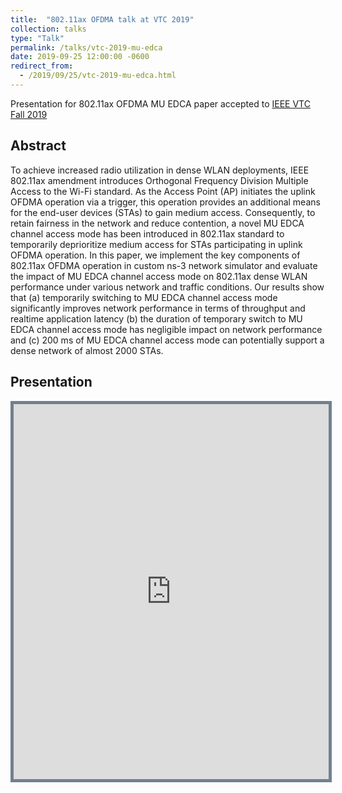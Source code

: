 ```yaml
---
title:  "802.11ax OFDMA talk at VTC 2019"
collection: talks
type: "Talk"
permalink: /talks/vtc-2019-mu-edca
date: 2019-09-25 12:00:00 -0600
redirect_from: 
  - /2019/09/25/vtc-2019-mu-edca.html
---
```

Presentation for 802.11ax OFDMA MU EDCA paper accepted to [IEEE VTC Fall 2019](https://www.ieeevtc.org/vtc2019fall/)

## Abstract

To achieve increased radio utilization in dense WLAN deployments, IEEE 802.11ax amendment introduces Orthogonal 
Frequency Division Multiple Access to the Wi-Fi standard. As the Access Point (AP) initiates 
the uplink OFDMA operation via a trigger, this operation provides an additional means for the end-user devices (STAs) to gain
medium access. Consequently, to retain fairness in the network
and reduce contention, a novel MU EDCA channel access mode
has been introduced in 802.11ax standard to temporarily deprioritize
medium access for STAs participating in uplink OFDMA
operation. In this paper, we implement the key components of
802.11ax OFDMA operation in custom ns-3 network simulator
and evaluate the impact of MU EDCA channel access mode
on 802.11ax dense WLAN performance under various network
and traffic conditions. Our results show that (a) temporarily
switching to MU EDCA channel access mode significantly improves
network performance in terms of throughput and realtime
application latency (b) the duration of temporary switch to
MU EDCA channel access mode has negligible impact on network
performance and (c) 200 ms of MU EDCA channel access mode
can potentially support a dense network of almost 2000 STAs.

## Presentation 

<iframe src="https://docs.google.com/viewer?url=https://github.com/sharan-naribole/sharan-naribole.github.io/raw/master/files/vtc_2019_mu_edca.pdf&embedded=true" width="100%" height="600px" style="border:thick solid #708090 ;">Your browser does not support the PDF embedding. </iframe>